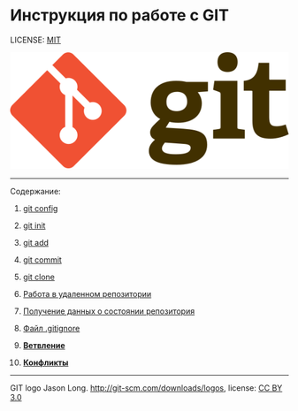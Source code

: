 # Инструкция по работе с GIT



LICENSE: [MIT](./license.md)

![](./assets/Git-logo.svg)

---
Содержание:

 1. [git config](./git%20config.md)
 2. [git init](./git%20init.md)
 3. [git add](./add.md)
 4. [git commit](./git%20commit.md)
 5. [git clone](./git%20clone.md)
 6. [Работа в удаленном репозитории
](./Working%20in%20a%20remote%20repository.md)
 7. [Получение данных о состоянии репозитория](./data%20about%20the%20state%20of%20the%20repository.md)

8. [Файл .gitignore](./gitignore.md)

9. [__Ветвление__](./branching.md)

10. [__Конфликты__](./conflicts.md)
---

GIT logo Jason Long. http://git-scm.com/downloads/logos, license: [CC BY 3.0](https://creativecommons.org/licenses/by/3.0/)